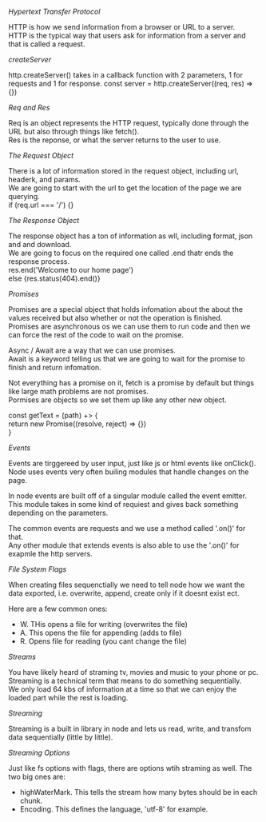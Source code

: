 _Hypertext Transfer Protocol_

HTTP is how we send information from a browser or URL to a server.  
HTTP is the typical way that users ask for information from a server and that is called a request.

_createServer_

http.createServer() takes in a callback function with 2 parameters, 1 for requests and 1 for response.
const server = http.createServer((req, res) => {})

_Req and Res_

Req is an object represents the HTTP request, typically done through the URL but also through things like fetch().  
Res is the reponse, or what the server returns to the user to use.

_The Request Object_

There is a lot of information stored in the request object, including url, headerk, and params.  
We are going to start with the url to get the location of the page we are querying.  
if (req.url === '/') {}

_The Response Object_

The response object has a ton of information as wll, including format, json and and download.  
We are going to focus on the required one called .end thatr ends the response process.  
res.end('Welcome to our home page')  
 else {res.status(404).end()}

_Promises_

Promises are a special object that holds infomation about the about the values received but also whether or not the operation is finished.  
Promises are asynchronous os we can use them to run code and then we can force the rest of the code to wait on the promise.

Async / Await are a way that we can use promises.  
Await is a keyword telling us that we are going to wait for the promise to finish and return infomation.

Not everything has a promise on it, fetch is a promise by default but things like large math problems are not promises.  
Pormises are objects so we set them up like any other new object.

const getText = (path) +> {  
return new Promise((resolve, reject) => {})  
}

_Events_

Events are tirggereed by user input, just like js or html events like onClick().  
Node uses events very often builing modules that handle changes on the page.

In node events are built off of a singular module called the event emitter.  
This module takes in some kind of requiest and gives back something depending on the parameters.

The common events are requests and we use a method called '.on()' for that.  
Any other module that extends events is also able to use the '.on()' for exapmle the http servers.

_File System Flags_

When creating files sequenctially we need to tell node how we want the data exported, i.e. overwrite, append, create only if it doesnt exist ect.

Here are a few common ones:

- W. THis opens a file for writing (overwrites the file)
- A. This opens the file for appending (adds to file)
- R. Opens file for reading (you cant change the file)

_Streams_

You have likely heard of straming tv, movies and music to your phone or pc.    
Streaming is a technical term that means to do something sequentially.     
We only load 64 kbs of information at a time so that we can enjoy the loaded part while the rest is loading.      

_Streaming_

Streaming is a built in library in node and lets us read, write, and transfom data sequentially (little by little).     

_Streaming Options_

Just like fs options with flags, there are options wtih straming as well. The two big ones are:    

- highWaterMark. This tells the stream how many bytes should be in each chunk.   
- Encoding. This defines the language, 'utf-8' for example.     

